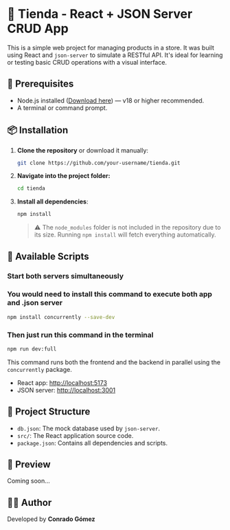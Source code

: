 # 📂 Tienda - React + JSON Server CRUD App

This is a simple web project for managing products in a store. It was built using React and `json-server` to simulate a RESTful API. It's ideal for learning or testing basic CRUD operations with a visual interface.

## 🚀 Prerequisites

* Node.js installed ([Download here](https://nodejs.org/)) — v18 or higher recommended.
* A terminal or command prompt.

## 📦 Installation

1. **Clone the repository** or download it manually:

   ```bash
   git clone https://github.com/your-username/tienda.git
   ```

2. **Navigate into the project folder:**

   ```bash
   cd tienda
   ```

3. **Install all dependencies**:

   ```bash
   npm install
   ```

   > ⚠️ The `node_modules` folder is not included in the repository due to its size. Running `npm install` will fetch everything automatically.

## 🧪 Available Scripts

### Start both servers simultaneously 

### You would need to install this command to execute both app and .json server

```bash
npm install concurrently --save-dev
```
### Then just run this command in the terminal

```bash
npm run dev:full
```

This command runs both the frontend and the backend in parallel using the `concurrently` package.

* React app: [http://localhost:5173](http://localhost:5173)
* JSON server: [http://localhost:3001](http://localhost:3001)

## 📂 Project Structure

* `db.json`: The mock database used by `json-server`.
* `src/`: The React application source code.
* `package.json`: Contains all dependencies and scripts.

## 📸 Preview

Coming soon...

## 👨‍💻 Author

Developed by **Conrado Gómez**
